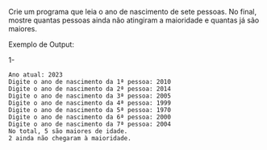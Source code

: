 Crie um programa que leia o ano de nascimento de sete pessoas. No final, mostre quantas pessoas ainda não atingiram a maioridade e quantas já são maiores.

Exemplo de Output:

1-
~~~
Ano atual: 2023
Digite o ano de nascimento da 1ª pessoa: 2010
Digite o ano de nascimento da 2ª pessoa: 2014
Digite o ano de nascimento da 3ª pessoa: 2005
Digite o ano de nascimento da 4ª pessoa: 1999
Digite o ano de nascimento da 5ª pessoa: 1970
Digite o ano de nascimento da 6ª pessoa: 2000
Digite o ano de nascimento da 7ª pessoa: 2004
No total, 5 são maiores de idade.
2 ainda não chegaram à maioridade.
~~~